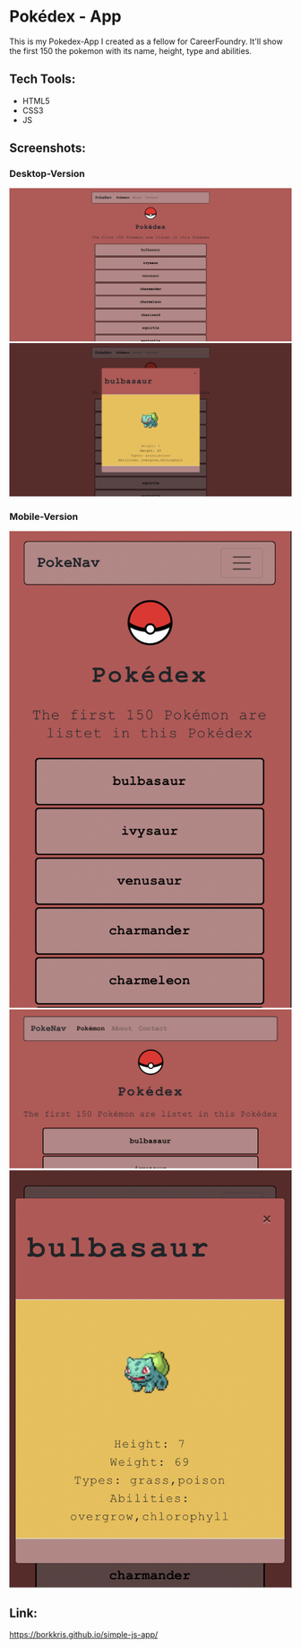 # Pokédex - App

This is my Pokedex-App I created as a fellow for CareerFoundry.
It'll show the first 150 the pokemon with its name, height, type and abilities.

## Tech Tools:
- HTML5
- CSS3
- JS

## Screenshots:
### Desktop-Version
![Screenshot Index.html](screenshots/desktop_Pokedex.png "Screenshot Pokédex Desktop")
![Screenshot Index.html](screenshots/Desktop_Modal.png "Screenshot Modal Desktop")

### Mobile-Version
![Screenshot Index.html](screenshots/mobile_pokedex.png "Screenshot Pokedex Mobil")
![Screenshot Index.html](screenshots/mobile_pokedex_2.PNG "Screenshot Pokedex Mobile screen horizontal")
![Screenshot Index.html](screenshots/mobile_modal.png "Screenshot Modal Mobile")

## Link:
https://borkkris.github.io/simple-js-app/
